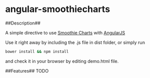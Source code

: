 angular-smoothiecharts
======================

##Description##

A simple directive to use [Smoothie Charts](http://smoothiecharts.org/) with [AngularJS](https://angularjs.org/)

Use it right away by including the .js file in dist folder, or simply run 

```bash
bower install && npm install
```

and check it in your browser by editing demo.html file.

##Features##
TODO